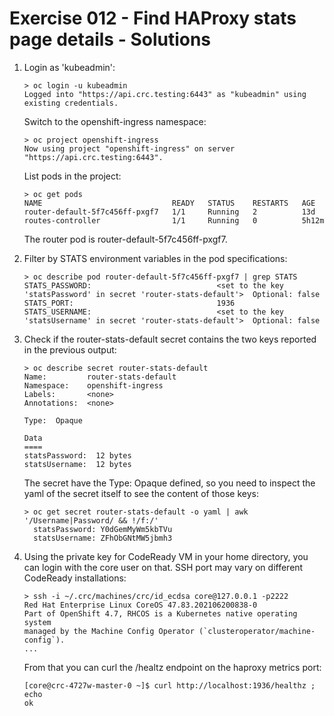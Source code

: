 # Exercise 012 - Find HAProxy stats page details - Solutions

1. Login as 'kubeadmin':

   ```console
   > oc login -u kubeadmin
   Logged into "https://api.crc.testing:6443" as "kubeadmin" using existing credentials.
   ```

   Switch to the openshift-ingress namespace:

   ```console
   > oc project openshift-ingress
   Now using project "openshift-ingress" on server "https://api.crc.testing:6443".
   ```

   List pods in the project:

   ```console
   > oc get pods
   NAME                             READY   STATUS    RESTARTS   AGE
   router-default-5f7c456ff-pxgf7   1/1     Running   2          13d
   routes-controller                1/1     Running   0          5h12m
   ```

   The router pod is router-default-5f7c456ff-pxgf7.

2. Filter by STATS environment variables in the pod specifications:

   ```console
   > oc describe pod router-default-5f7c456ff-pxgf7 | grep STATS
   STATS_PASSWORD:                            <set to the key 'statsPassword' in secret 'router-stats-default'>  Optional: false
   STATS_PORT:                                1936
   STATS_USERNAME:                            <set to the key 'statsUsername' in secret 'router-stats-default'>  Optional: false
   ```

3. Check if the router-stats-default secret contains the two keys reported in the
previous output:

   ```console
   > oc describe secret router-stats-default
   Name:         router-stats-default
   Namespace:    openshift-ingress
   Labels:       <none>
   Annotations:  <none>

   Type:  Opaque

   Data
   ====
   statsPassword:  12 bytes
   statsUsername:  12 bytes
   ```

   The secret have the Type: Opaque defined, so you need to inspect the yaml of
   the secret itself to see the content of those keys:

   ```console
   > oc get secret router-stats-default -o yaml | awk '/Username|Password/ && !/f:/'
     statsPassword: Y0dGemMyWm5kbTVu
     statsUsername: ZFhObGNtMW5jbmh3
   ```

4. Using the private key for CodeReady VM in your home directory, you can login
with the core user on that. SSH port may vary on different CodeReady
installations:

   ```console
   > ssh -i ~/.crc/machines/crc/id_ecdsa core@127.0.0.1 -p2222
   Red Hat Enterprise Linux CoreOS 47.83.202106200838-0
   Part of OpenShift 4.7, RHCOS is a Kubernetes native operating system
   managed by the Machine Config Operator (`clusteroperator/machine-config`).
   ...
   ```

   From that you can curl the /healtz endpoint on the haproxy metrics port:

   ```console
   [core@crc-4727w-master-0 ~]$ curl http://localhost:1936/healthz ; echo
   ok
   ```
